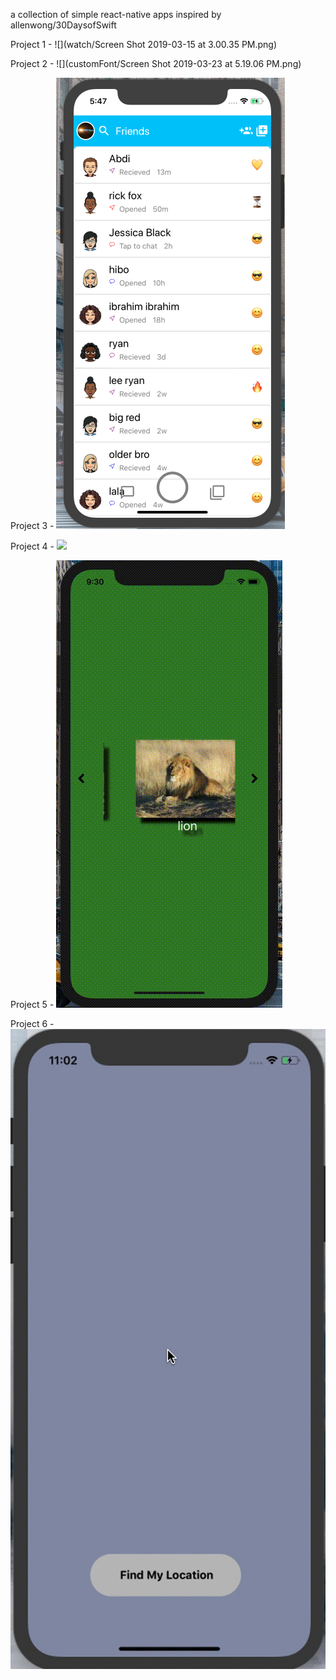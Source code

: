 a collection of simple react-native apps
inspired by allenwong/30DaysofSwift

Project 1 -
![](watch/Screen Shot 2019-03-15 at 3.00.35 PM.png)

Project 2 -
![](customFont/Screen Shot 2019-03-23 at 5.19.06 PM.png)

Project 3 -
![](SnapChatUI/SnapChatUIScreenShot.png)

Project 4 -
![](LocalVideo/video.gif)

Project 5 -
![](carouselEffect/carousalgif.gif)

Project 6 -
![](findMyLocation/findMyLocationVideo.gif)
